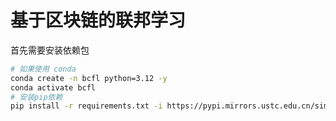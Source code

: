 基于区块链的联邦学习
====================================================================================

首先需要安装依赖包

```bash
# 如果使用 conda
conda create -n bcfl python=3.12 -y
conda activate bcfl
# 安装pip依赖
pip install -r requirements.txt -i https://pypi.mirrors.ustc.edu.cn/simple
```